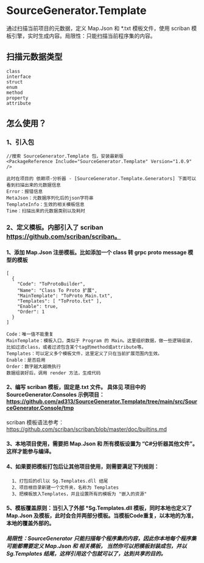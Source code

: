 # SourceGenerator.Template
通过扫描当前项目的元数据，定义 Map.Json 和 *.txt 模板文件，使用 scriban 模板引擎，实时生成内容。局限性：只能扫描当前程序集的内容。
## 扫描元数据类型
```
class
interface
struct
enum
method
property
attribute
```
##  怎么使用？
### 1、引入包
    //搜索 SourceGenerator.Template 包，安装最新版
    <PackageReference Include="SourceGenerator.Template" Version="1.0.9" />
    
    此时在项目的 依赖项-分析器 - [SourceGenerator.Template.Generators] 下面可以看到扫描出来的元数据信息
    Error：报错信息
    MetaJson：元数据序列化后的json字符串
    TemplateInfo：生效的相关模板信息
    Time：扫描出来的元数据类别以及耗时
    
### 2、定义模板。内部引入了 scriban https://github.com/scriban/scriban。
#### 1、添加 Map.Json 注册模板。比如添加一个 class 转 grpc proto message 模型的模板
```
[
  {
    "Code": "ToProtoBuilder",
    "Name": "Class To Proto 扩展",
    "MainTemplate": "ToProto_Main.txt",
    "Templates": [ "ToProto.txt" ],
    "Enable": true,
    "Order": 1
  }
]

Code：唯一值不能重复
MainTemplate：模板入口，类似于 Program 的 Main。这里组织数据，做一些逻辑组装，比如过滤class，或者过滤包含某个tag的method或attribute等。
Templates：可以定义多个模板文件，这里定义了只在当前扩展范围内生效。
Enable：是否启用
Order：数字越大越晚执行
数据组装好后，调用 render 方法，生成代码
```
#### 2、编写 scriban 模板，固定是.txt 文件。 具体见 项目中的 SourceGenerator.Consoles 示例项目：https://github.com/ad313/SourceGenerator.Template/tree/main/src/SourceGenerator.Console/tmp
scriban 模板语法参考：https://github.com/scriban/scriban/blob/master/doc/builtins.md
#### 3、本地项目使用，需要把 Map.Json 和 所有模板设置为 “C#分析器其他文件”。这样才能参与编译。
#### 4、如果要把模板打包后让其他项目使用，则需要满足下列规则：
      
      1、打包后的dll以 Sg.Templates.dll 结尾
      2、项目根目录新建一个文件夹，名称为 Templates
      3、把模板放入Templates，并且设置所有的模板为 "嵌入的资源"
#### 5、模板覆盖原则：当引入了外部 *Sg.Templates.dll 模板，同时本地也定义了 Map.Json 及模板，此时会合并两部分模板。当模板Code重复，以本地的为准，本地的覆盖外部的。
##### 局限性：SourceGenerator 只能扫描每个程序集的内容，因此你本地每个程序集可能都需要定义 Map.Json 和 相关模板， 当然你可以把模板封装成包，并以 Sg.Templates 结尾，这样引用这个包就可以了，达到共享的目的。
